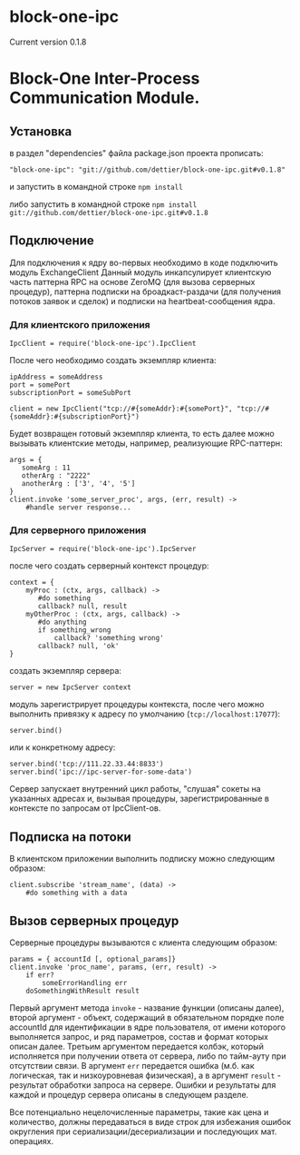 block-one-ipc
=============

Current version 0.1.8

# Block-One Inter-Process Communication Module.

## Установка

в раздел "dependencies" файла package.json проекта прописать:
```
"block-one-ipc": "git://github.com/dettier/block-one-ipc.git#v0.1.8"
```
и запустить в командной строке 
```npm install```

либо запустить в командной строке
```npm install git://github.com/dettier/block-one-ipc.git#v0.1.8```

## Подключение

Для подключения к ядру во-первых необходимо в коде подключить модуль ExchangeClient
Данный модуль инкапсулирует клиентскую часть паттерна RPC на основе ZeroMQ (для вызова серверных процедур), паттерна подписки на броадкаст-раздачи (для получения потоков заявок и сделок) и подписки на heartbeat-сообщения ядра.

### Для клиентского приложения  
```IpcClient = require('block-one-ipc').IpcClient```

После чего необходимо создать экземпляр клиента:
```
ipAddress = someAddress   
port = somePort   
subscriptionPort = someSubPort   

client = new IpcClient("tcp://#{someAddr}:#{somePort}", "tcp://#{someAddr}:#{subscriptionPort}")
```
Будет возвращен готовый экземпляр клиента, то есть далее можно вызывать клиентские методы, например, реализующие RPC-паттерн:
```
args = {
   someArg : 11
   otherArg : "2222"
   anotherArg : ['3', '4', '5']
}
client.invoke 'some_server_proc', args, (err, result) ->
    #handle server response...
```  


### Для серверного приложения  
```IpcServer = require('block-one-ipc').IpcServer```

после чего создать серверный контекст процедур:
```
context = {
    myProc : (ctx, args, callback) ->
       #do something
       callback? null, result
    myOtherProc : (ctx, args, callback) ->
       #do anything
       if something_wrong
           callback? 'something wrong'
       callback? null, 'ok'
}
```
создать экземпляр сервера:
```
server = new IpcServer context
```
модуль зарегистрирует процедуры контекста, после чего можно выполнить привязку к адресу по умолчанию (`tcp://localhost:17077`):
```
server.bind()
```
или к конкретному адресу:
```
server.bind('tcp://111.22.33.44:8833')
server.bind('ipc://ipc-server-for-some-data')
```
Сервер запускает внутренний цикл работы, "слушая" сокеты на указанных адресах и, вызывая процедуры, зарегистрированные в контексте по запросам от IpcClient-ов.  

## Подписка на потоки

В клиентском приложении выполнить подписку можно следующим образом:
```
client.subscribe 'stream_name', (data) ->
    #do something with a data
```

## Вызов серверных процедур

Серверные процедуры вызываются с клиента следующим образом:

```
params = { accountId [, optional_params]}
client.invoke 'proc_name', params, (err, result) ->
    if err?
        someErrorHandling err
    doSomethingWithResult result
```
Первый аргумент метода `invoke` - название функции (описаны далее), 
второй аргумент - объект, содержащий в обязательном порядке поле accountId для идентификации в ядре пользователя, от имени которого выполняется запрос, и ряд параметров, состав и формат которых описан далее.
Третьим аргументом передается колбэк, который исполняется при получении ответа от сервера, либо по тайм-ауту при отсутствии связи. 
В аргумент `err` передается ошибка (м.б. как логическая, так и низкоуровневая физическая), а в аргумент `result` - результат обработки запроса на сервере. Ошибки и результаты для каждой и процедур сервера описаны в следующем разделе.

Все потенциально нецелочисленные параметры, такие как цена и количество, должны передаваться в виде строк для избежания ошибок округления при сериализации/десериализации и последующих мат. операциях.
